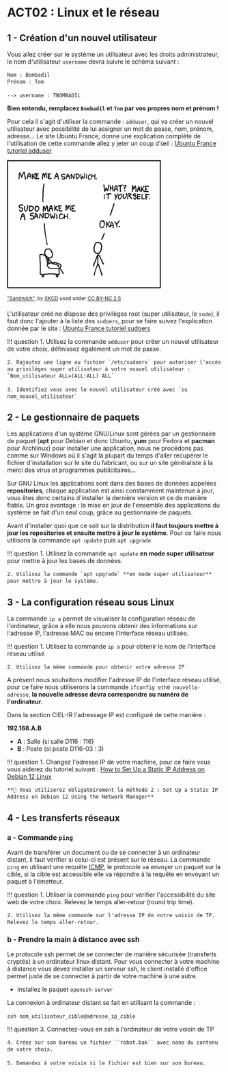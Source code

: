 # ACT02 : Linux et le réseau

## 1 - Création d'un nouvel utilisateur

Vous allez créer sur le système un utilisateur avec les droits administrateur, le nom d'utilisateur `username` devra suivre le schéma suivant :
```text
Nom : Bombadil
Prénom : Tom

--> username : TBOMBADIL
```
**Bien entendu, remplacez `Bombadil` et `Tom` par vos propres nom et prénom !**

Pour cela il s'agit d'utiliser la commande : `adduser`, qui va créer un nouvel utilisateur avec possibilité de lui assigner un mot de passe, nom, prénom, adresse... Le site Ubuntu France, donne une explication complète de l'utilisation de cette commande allez y jeter un coup d'œil : [Ubuntu France tutoriel adduser](https://doc.ubuntu-fr.org/adduser)

![](figures/sandwich.png)

<sup>
<a href="https://xkcd.com/149/">"Sandwich"</a>, by <a href="https://xkcd.com">XKCD</a>
used under <a href="https://creativecommons.org/licenses/by-nc/2.5/">CC BY-NC 2.5</a>
</sup>

L'utilisateur créé ne dispose des privilèges root (super utilisateur, le `sudo`), il faut donc l'ajouter à la liste des `sudoers`, pour se faire suivez l'explication donnée par le site : [Ubuntu France tutoriel sudoers](https://doc.ubuntu-fr.org/sudoers)

!!! question
    1. Utilisez la commande `adduser` pour créer un nouvel utilisateur de votre choix, définissez également un mot de passe.

    2. Rajoutez une ligne au fichier `/etc/sudoers` pour autoriser l'accès au privilèges super utilisateur à votre nouvel utilisateur : `Nom_utilisateur ALL=(ALL:ALL) ALL`

    3. Identifiez vous avec le nouvel utilisateur créé avec `su nom_nouvel_utilisateur`

## 2 - Le gestionnaire de paquets

Les applications d'un système GNU/Linux sont gérées par un gestionnaire de paquet (**apt** pour Debian et donc Ubuntu, **yum** pour Fedora et **pacman** pour Archlinux) pour installer une application, nous ne procédons pas comme sur Windows où il s'agit la plupart du temps d'aller récupérer le fichier d'installation sur le site du fabricant, ou sur un site généraliste à la merci des virus et programmes publicitaires... 

Sur GNU Linux les applications sont dans des bases de données appelées **repositories**, chaque application est ainsi constamment maintenue à jour, vous êtes donc certains d'installer la dernière version et ce de manière fiable. Un gros avantage : la mise en jour de l'ensemble des applications du système se fait d'un seul coup, grâce au gestionnaire de paquets.

Avant d'installer quoi que ce soit sur la distribution **il faut toujours mettre à jour les repositories et ensuite mettre à jour le système**. Pour ce faire nous utilisons la commande `apt update` puis `apt upgrade`

!!! question
    1. Utilisez la commande `apt update` **en mode super utilisateur** pour mettre à jour les bases de données.

    2. Utilisez la commande `apt upgrade` **en mode super utilisateur** pour mettre à jour le système.

## 3 - La configuration réseau sous Linux

La commande `ip a` permet de visualiser la configuration réseau de l'ordinateur, grâce à elle nous pouvons obtenir des informations sur l'adresse IP, l'adresse MAC ou encore l'interface réseau utilisée.

!!! question
    1. Utilisez la commande `ip a` pour obtenir le nom de l'interface réseau utilisé

    2. Utilisez la même commande pour obtenir votre adresse IP

A présent nous souhaitons modifier l'adresse IP de l'interface réseau utilisé, pour ce faire nous utiliserons la commande `ifconfig eth0 nouvelle-adresse`, **la nouvelle adresse devra correspondre au numéro de l'ordinateur**.

Dans la section CIEL-IR l'adressage IP est configuré de cette manière :

**192.168.A.B**

* **A** : Salle (si salle D116 : 116)
* **B** : Poste (si poste D116-03 : 3)

!!! question
    1. Changez l'adresse IP de votre machine, pour ce faire vous vous aiderez du tutoriel suivant : [How to Set Up a Static IP Address on Debian 12 Linux](https://itslinuxfoss.com/set-up-static-ip-address-debian-12-linux/#2)
    
    **🚨 Vous utiliserez obligatoirement la méthode 2 : Set Up a Static IP Address on Debian 12 Using the Network Manager**

## 4 - Les transferts réseaux

### a - Commande ``ping``

Avant de transférer un document ou de se connecter à un ordinateur distant, il faut vérifier si celui-ci est présent sur le réseau. La commande `ping` en utilisant une requête [ICMP](https://fr.wikipedia.org/wiki/Internet_Control_Message_Protocol), le protocole va envoyer un paquet sur la cible, si la cible est accessible elle va répondre à la requête en envoyant un paquet à l'émetteur.

!!! question
    1. Utiliser la commande ``ping`` pour vérifier l'accessibilité du site web de votre choix. Relevez le temps aller-retour (round trip time).

    2. Utilisez la même commande sur l'adresse IP de votre voisin de TP. Relevez le temps aller-retour.

### b - Prendre la main à distance avec ssh

Le protocole ssh permet de se connecter de manière sécurisée (transferts cryptés) à un ordinateur linux distant. Pour vous connecter à votre machine à distance vous devez installer un serveur ssh, le client installé d'office permet juste de se connecter à partir de votre machine à une autre.

* Installez le paquet ``openssh-server``

La connexion à ordinateur distant se fait en utilisant la commande :

``ssh nom_utilisateur_cible@adresse_ip_cible``

!!! question
    3. Connectez-vous en ssh à l'ordinateur de votre voisin de TP

    4. Créez sur son bureau un fichier ``robot.bak`` avec nano du contenu de votre choix.

    5. Demandez à votre voisin si le fichier est bien sur son bureau.
